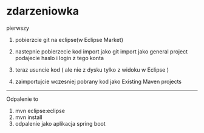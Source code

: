 # zdarzeniowka
pierwszy

1) pobierzcie git na eclipse(w Eclipse Market)
2) nastepnie pobierzecie kod 
  import jako git 
  import jako general project
  podajecie haslo i login z tego konta
  
3) teraz usuncie kod ( ale nie z dysku tylko z widoku w Eclipse )
4) zaimportujcie wczesniej pobrany kod jako Existing Maven projects

---------------------------------------------------------------------
Odpalenie to 
1) mvn eclipse:eclipse
2) mvn install
3) odpalenie jako aplikacja spring boot
   
